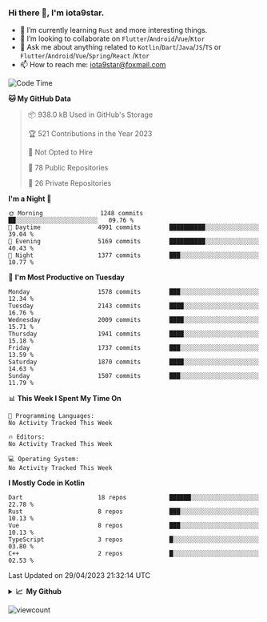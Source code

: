 ### Hi there 👋, I'm iota9star.

- 🌱 I’m currently learning `Rust` and more interesting things.
- 👯 I’m looking to collaborate on `Flutter`/`Android`/`Vue`/`Ktor`
- 💬 Ask me about anything related to `Kotlin`/`Dart`/`Java`/`JS`/`TS` or `Flutter`/`Android`/`Vue`/`Spring`/`React`
  /`Ktor`
- 📫 How to reach me: [iota9star@foxmail.com](iota9star@foxmail.com)



<!--START_SECTION:waka-->
![Code Time](http://img.shields.io/badge/Code%20Time-3%2C090%20hrs%2054%20mins-blue)

**🐱 My GitHub Data** 

> 📦 938.0 kB Used in GitHub's Storage 
 > 
> 🏆 521 Contributions in the Year 2023
 > 
> 🚫 Not Opted to Hire
 > 
> 📜 78 Public Repositories 
 > 
> 🔑 26 Private Repositories 
 > 
**I'm a Night 🦉** 

```text
🌞 Morning                1248 commits        ██░░░░░░░░░░░░░░░░░░░░░░░   09.76 % 
🌆 Daytime                4991 commits        ██████████░░░░░░░░░░░░░░░   39.04 % 
🌃 Evening                5169 commits        ██████████░░░░░░░░░░░░░░░   40.43 % 
🌙 Night                  1377 commits        ███░░░░░░░░░░░░░░░░░░░░░░   10.77 % 
```
📅 **I'm Most Productive on Tuesday** 

```text
Monday                   1578 commits        ███░░░░░░░░░░░░░░░░░░░░░░   12.34 % 
Tuesday                  2143 commits        ████░░░░░░░░░░░░░░░░░░░░░   16.76 % 
Wednesday                2009 commits        ████░░░░░░░░░░░░░░░░░░░░░   15.71 % 
Thursday                 1941 commits        ████░░░░░░░░░░░░░░░░░░░░░   15.18 % 
Friday                   1737 commits        ███░░░░░░░░░░░░░░░░░░░░░░   13.59 % 
Saturday                 1870 commits        ████░░░░░░░░░░░░░░░░░░░░░   14.63 % 
Sunday                   1507 commits        ███░░░░░░░░░░░░░░░░░░░░░░   11.79 % 
```


📊 **This Week I Spent My Time On** 

```text
💬 Programming Languages: 
No Activity Tracked This Week

🔥 Editors: 
No Activity Tracked This Week

💻 Operating System: 
No Activity Tracked This Week
```

**I Mostly Code in Kotlin** 

```text
Dart                     18 repos            ██████░░░░░░░░░░░░░░░░░░░   22.78 % 
Rust                     8 repos             ███░░░░░░░░░░░░░░░░░░░░░░   10.13 % 
Vue                      8 repos             ███░░░░░░░░░░░░░░░░░░░░░░   10.13 % 
TypeScript               3 repos             █░░░░░░░░░░░░░░░░░░░░░░░░   03.80 % 
C++                      2 repos             █░░░░░░░░░░░░░░░░░░░░░░░░   02.53 % 
```




 Last Updated on 29/04/2023 21:32:14 UTC
<!--END_SECTION:waka-->

<details>
  <summary><b>📈&nbsp;&nbsp;My Github</b></summary>
  <br>
  <img src='https://github-profile-trophy.vercel.app/?username=iota9star'>
  <img src='https://bad-apple-github-readme.vercel.app/api?show_bg=1&username=iota9star&hide_title=true'>
  <img src='http://cr-skills-chart-widget.azurewebsites.net/api/api?username=iota9star'>
</details>


![viewcount](https://count.getloli.com/get/@iota9star?theme=rule34)
